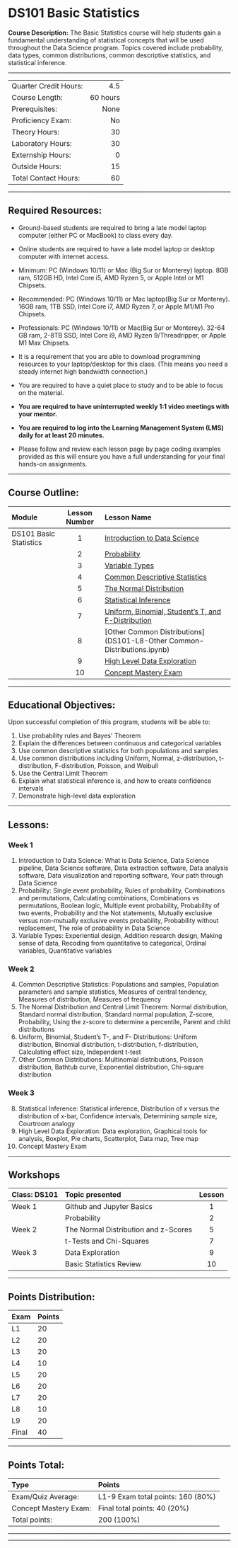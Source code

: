 # DS101 Basic Statistics

**Course Description:** The Basic Statistics course will help students gain a fundamental understanding of statistical concepts that will be used throughout the Data Science program.  Topics covered include probability, data types, common distributions, common descriptive statistics, and statistical inference. 

<hr style="border: 0; height: 1px; background-image: linear-gradient(to right, rgba(0, 0, 0, 0), rgba(0, 0, 0, 0.75), rgba(0, 0, 0, 0));"/>

|                     |    |
|:---                 |---:|
|Quarter Credit Hours:|4.5|
|Course Length:       |60 hours|
|Prerequisites:       |None|
|Proficiency Exam:    |No|
|Theory Hours: 	      |30|
|Laboratory Hours:	  |30|
|Externship Hours:	  |0 |
|Outside Hours:	      |15|
|Total Contact Hours: |60|

<hr style="border: 0; height: 1px; background-image: linear-gradient(to right, rgba(0, 0, 0, 0), rgba(0, 0, 0, 0.75), rgba(0, 0, 0, 0));"/>

## Required Resources: 
- Ground-based students are required to bring a late model laptop computer (either PC or MacBook) to class every day.  

- Online students are required to have a late model laptop or desktop computer with internet access.  

- Minimum: PC (Windows 10/11) or Mac (Big Sur or Monterey) laptop. 8GB ram, 512GB HD, Intel Core i5,  AMD Ryzen 5, or Apple Intel or M1 Chipsets.

- Recommended: PC (Windows 10/11) or Mac laptop(Big Sur or Monterey). 16GB ram, 1TB SSD, Intel Core i7, AMD Ryzen 7, or Apple M1/M1 Pro Chipsets.

- Professionals: PC (Windows 10/11) or Mac(Big Sur or Monterey). 32-64 GB ram, 2-8TB SSD, Intel Core i9, AMD Ryzen 9/Threadripper, or Apple M1 Max Chipsets.

- It is a requirement that you are able to download programming resources to your laptop/desktop for this class. (This means you need a steady internet high bandwidth connection.)

- You are required to have a quiet place to study and to be able to focus on the material.

- **You are required to have uninterrupted weekly 1:1 video meetings with your mentor.**

- **You are required to log into the Learning Management System (LMS) daily for at least 20 minutes.**

- Please follow and review each lesson page by page coding examples provided as this will ensure you have a full understanding for your final hands-on assignments.


<hr style="border: 0; height: 1px; background-image: linear-gradient(to right, rgba(0, 0, 0, 0), rgba(0, 0, 0, 0.75), rgba(0, 0, 0, 0));"/>

## Course Outline:

|Module                 |Lesson Number|Lesson Name|
|:---                   |:---:        |:---       |
|DS101 Basic Statistics |1   | [Introduction to Data Science](DS101-L1-Introduction-to-Data-Science.ipynb) |
|                       |2   | [Probability  ](DS101-L2-Probability.ipynb)                |
|                       |3   | [Variable Types ](DS101-L3-Variable-Types.ipynb)              |
|                       |4   | [Common Descriptive Statistics](DS101-L4-Common-Descriptive-Statistics.ipynb)|
|                       |5   | [The Normal Distribution](DS101-L5-Normal-Distribution.ipynb)      |
|                       |6   | [Statistical Inference](DS101-L6-Statistical-Inference.ipynb)        | 
|                       |7   | [Uniform, Binomial, Student’s T, and F-Distribution](DS101-L7-Uniform-Binomial-StudentT-F-Distribution.ipynb)|
|                       |8   | [Other Common Distributions](DS101-L8-Other Common-Distributions.ipynb)| 
|                       |9   | [High Level Data Exploration](DS101-L9-High-Level-Data-Exploration.ipynb)| 
|                       |10  | [Concept Mastery Exam](DS101L10-Skills-Mastery-Exam.ipynb)| 


<hr style="border: 0; height: 1px; background-image: linear-gradient(to right, rgba(0, 0, 0, 0), rgba(0, 0, 0, 0.75), rgba(0, 0, 0, 0));"/>

## Educational Objectives:

Upon successful completion of this program, students will be able to:
  
1.	Use probability rules and Bayes' Theorem
2.	Explain the differences between continuous and categorical variables
3.	Use common descriptive statistics for both populations and samples
4.	Use common distributions including Uniform, Normal, z-distribution, t-distribution, F-distribution, Poisson, and Weibull
5.	Use the Central Limit Theorem
6.	Explain what statistical inference is, and how to create confidence intervals
7.	Demonstrate high-level data exploration

<hr style="border: 0; height: 1px; background-image: linear-gradient(to right, rgba(0, 0, 0, 0), rgba(0, 0, 0, 0.75), rgba(0, 0, 0, 0));"/>

## Lessons:

### Week 1
1.	Introduction to Data Science: What is Data Science, Data Science pipeline, Data Science software, Data extraction software, Data analysis software, Data visualization and reporting software, Your path through Data Science
2.	Probability: Single event probability, Rules of probability, Combinations and permutations, Calculating combinations, Combinations vs permutations, Boolean logic, Multiple event probability, Probability of two events, Probability and the Not statements, Mutually exclusive versus non-mutually exclusive events probability, Probability without replacement, The role of probability in Data Science
3.	Variable Types: Experiential design, Addition research design, Making sense of data, Recoding from quantitative to categorical, Ordinal variables, Quantitative variables

### Week 2
4.	Common Descriptive Statistics: Populations and samples, Population parameters and sample statistics, Measures of central tendency, Measures of distribution, Measures of frequency
5.	The Normal Distribution and Central Limit Theorem: Normal distribution, Standard normal distribution, Standard normal population, Z-score, Probability, Using the z-score to determine a percentile, Parent and child distributions
6.	Uniform, Binomial, Student’s T-, and F- Distributions: Uniform distribution, Binomial distribution, t-distribution, f-distribution, Calculating effect size, Independent t-test
7.	Other Common Distributions: Multinomial distributions, Poisson distribution, Bathtub curve, Exponential distribution, Chi-square distribution

### Week 3
8.	Statistical Inference: Statistical inference, Distribution of x versus the distribution of x-bar, Confidence intervals, Determining sample size, Courtroom analogy
9.	High Level Data Exploration: Data exploration, Graphical tools for analysis, Boxplot, Pie charts, Scatterplot, Data map, Tree map
10.	Concept Mastery Exam

<hr style="border: 0; height: 1px; background-image: linear-gradient(to right, rgba(0, 0, 0, 0), rgba(0, 0, 0, 0.75), rgba(0, 0, 0, 0));"/>

## Workshops

|Class: DS101      |Topic presented                       |Lesson|
|:---              |:---                                  |:---: |
|Week 1            | Github and Jupyter Basics            | 1    |
|                  | Probability                          | 2    |
|Week 2            | The Normal Distribution and z-Scores | 5    |
|                  | t-Tests and Chi-Squares              | 7    |
|Week 3            | Data Exploration                     | 9    |
|                  | Basic Statistics Review              | 10   |

<hr style="border: 0; height: 1px; background-image: linear-gradient(to right, rgba(0, 0, 0, 0), rgba(0, 0, 0, 0.75), rgba(0, 0, 0, 0));"/>

## Points Distribution:

|Exam |Points|
|:--- |:---  |	
|L1|20|
|L2|20|
|L3|20|
|L4|10|
|L5|20|
|L6|20|
|L7|20|
|L8|10|
|L9|20|
|Final|40|

<hr style="border: 0; height: 1px; background-image: linear-gradient(to right, rgba(0, 0, 0, 0), rgba(0, 0, 0, 0.75), rgba(0, 0, 0, 0));"/>

## Points Total:

|Type  | Points  |
|:--- |:--- |	 
|Exam/Quiz Average: |L1-9 Exam total points: 160 (80%) |
|Concept Mastery Exam: |Final total points: 40 (20%)| 
|Total points: |200 (100%)|

<hr style="border: 0; height: 1px; background-image: linear-gradient(to right, rgba(0, 0, 0, 0), rgba(0, 0, 0, 0.75), rgba(0, 0, 0, 0));"/>


<hr style="border: 0; height: 1px; background-image: linear-gradient(to right, rgba(0, 0, 0, 0), rgba(0, 0, 0, 0.75), rgba(0, 0, 0, 0));"/>

